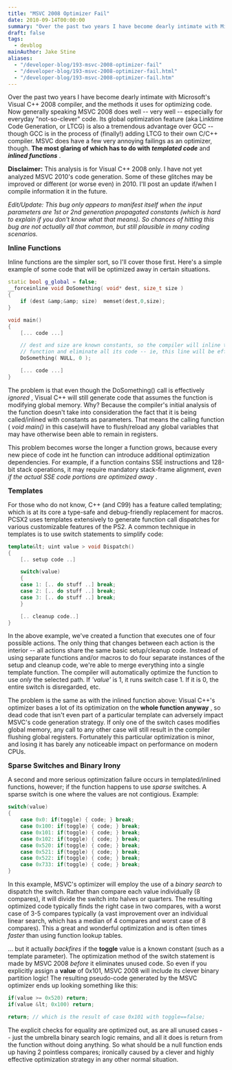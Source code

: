 ```yaml
---
title: "MSVC 2008 Optimizer Fail"
date: 2010-09-14T00:00:00
summary: "Over the past two years I have become dearly intimate with Microsoft's Visual C++ 2008 compiler, and the methods it uses for optimizing code"
draft: false
tags:
  - devblog
mainAuthor: Jake Stine
aliases:
  - "/developer-blog/193-msvc-2008-optimizer-fail"
  - "/developer-blog/193-msvc-2008-optimizer-fail.html"
  - "/developer-blog/193-msvc-2008-optimizer-fail.htm"
---
```


Over the past two years I have become dearly intimate with Microsoft's
Visual C++ 2008 compiler, and the methods it uses for optimizing code.
Now generally speaking MSVC 2008 does well -- very well -- especially
for everyday "not-so-clever" code. Its global optimization feature (aka
Linktime Code Generation, or LTCG) is also a tremendous advantage over
GCC -- though GCC is in the process of (finally!) adding LTCG to their
own C/C++ compiler. MSVC does have a few very annoying failings as an
optimizer, though. **The most glaring of which has to do with**
***templated code*** and ***inlined functions*** .

<span style="font-size: 11pt;"> **Disclaimer:** </span> This analysis is
for Visual C++ 2008 only. I have not yet analyzed MSVC 2010's code
generation. Some of these glitches may be improved or different (or
worse even) in 2010. I'll post an update if/when I compile information
it in the future.

*Edit/Update: This bug only appears to manifest itself when the input
parameters are 1st or 2nd generation propagated constants (which is hard
to explain if you don't know what that means). So chances of hitting
this bug are not actually all that common, but still plausible in many
coding scenarios.*


<span style="font-size: 12pt;"> **Inline Functions** </span>

Inline functions are the simpler sort, so I'll cover those first. Here's
a simple example of some code that will be optimized away in certain
situations.

```cpp
static bool g_global = false;
__forceinline void DoSomething( void* dest, size_t size )
{
    if (dest &amp;&amp; size)  memset(dest,0,size);
}

void main()
{
    [... code ...]

    // dest and size are known constants, so the compiler will inline the above
    // function and eliminate all its code -- ie, this line will be effectively ignored.
    DoSomething( NULL, 0 );

    [... code ...]
}
```


The problem is that even though the DoSomething() call is effectively
*ignored* , Visual C++ will still generate code that assumes the
function is modifying global memory. Why? Because the compiler's initial
analysis of the function doesn't take into consideration the fact that
it is being called/inlined with constants as parameters. That means the
calling function ( *void main()* in this case)will have to flush/reload
any global variables that may have otherwise been able to remain in
registers.

This problem becomes worse the longer a function grows, because every
new piece of code int he function can introduce additional optimization
dependencies. For example, if a function contains SSE instructions and
128-bit stack operations, it may require mandatory stack-frame
alignment, *even if the actual SSE code portions are optimized away* .

<span style="font-size: 12pt;"> **Templates** </span>

For those who do not know, C++ (and C99) has a feature called
templating; which is at its core a type-safe and debug-friendly
replacement for macros. PCSX2 uses templates extensively to generate
function call dispatches for various customizable features of the PS2. A
common technique in templates is to use switch statements to simplify
code:

```cpp
template&lt; uint value > void Dispatch()
{
    [.. setup code ..]

    switch(value)
    {
    case 1: [.. do stuff ..] break;
    case 2: [.. do stuff ..] break;
    case 3: [.. do stuff ..] break;
    }

    [.. cleanup code..]
}
```


In the above example, we've created a function that executes one of four
possible actions. The only thing that changes between each action is the
interior -- all actions share the same basic setup/cleanup code. Instead
of using separate functions and/or macros to do four separate instances
of the setup and cleanup code, we're able to merge everything into a
single template function. The compiler will automatically optimize the
function to use *only* the selected path. If *'value'* is 1, it runs
switch case 1. If it is 0, the entire switch is disregarded, etc.

The problem is the same as with the inlined function above: Visual C++'s
optimizer bases a lot of its optimization on the **whole function
anyway** , so dead code that isn't even part of a particular template
can adversely impact MSVC's code generation strategy. If only one of the
switch cases modifies global memory, any call to any other case will
still result in the compiler flushing global registers. Fortunately this
particular optimization is minor, and losing it has barely any
noticeable impact on performance on modern CPUs.

<span style="font-size: 12pt;"> **Sparse Switches and Binary Irony**
</span>

A second and more serious optimization failure occurs in
templated/inlined functions, however; if the function happens to use
*sparse* switches. A sparse switch is one where the values are not
contigious. Example:

```cpp
switch(value)
{
    case 0x0: if(toggle) { code; } break;
    case 0x100: if(toggle) { code; } break;
    case 0x101: if(toggle) { code; } break;
    case 0x102: if(toggle) { code; } break;
    case 0x520: if(toggle) { code; } break;
    case 0x521: if(toggle) { code; } break;
    case 0x522: if(toggle) { code; } break;
    case 0x733: if(toggle) { code; } break;
}
```


In this example, MSVC's optimizer will employ the use of a *binary
search* to dispatch the switch. Rather than compare each value
individually (8 compares), it will divide the switch into halves or
quarters. The resulting optimized code typically finds the right case in
two compares, with a worst case of 3-5 compares typically (a vast
improvement over an individual linear search, which has a median of 4
compares and worst case of 8 compares). This a great and wonderful
optimization and is often times *faster* than using function lookup
tables.

... but it actually *backfires* if the **toggle** value is a known
constant (such as a template parameter). The optimization method of the
switch statement is made by MSVC 2008 *before* it eliminates unused
code. So even if you explicitly assign a **value** of 0x101, MSVC 2008
will include its clever binary partition logic! The resulting
pseudo-code generated by the MSVC optimizer ends up looking something
like this:

```cpp
if(value >= 0x520) return;
if(value &lt; 0x100) return;

return; // which is the result of case 0x101 with toggle==false;
```


The explicit checks for equality are optimized out, as are all unused
cases -- just the umbrella binary search logic remains, and all it does
is return from the function without doing anything. So what should be a
null function ends up having 2 pointless compares; ironically caused by
a clever and highly effective optimization strategy in any other normal
situation.
